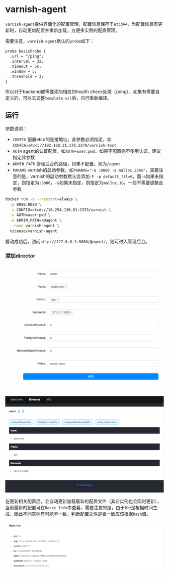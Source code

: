 # varnish-agent

`varnish-agent`提供界面化的配置管理，配置信息保存于`etcd`中，当配置信息有更新时，自动更新配置并重新加载，方便多实例的配置管理。

需要注意，`varnish-agent`默认的`probe`如下：

```
probe basicProbe {
  .url = "/ping";
  .interval = 3s;
  .timeout = 5s;
  .window = 5;
  .threshold = 3;
}
```

所以对于backend都需要添加相应的health check处理（/ping），如果有需要自定义的，可以去调整`template.vcl`后，自行重新编译。

## 运行

参数说明：

- `CONFIG` 配置etcd的连接地址，此参数必须指定，如`CONFIG=etcd://192.168.31.176:2379/varnish-test`
- `AUTH` agent的认证配置，如`AUTH=user:pwd`，如果不配置则不使用认证，建议指定此参数
- `ADMIN_PATH` 管理后台的路径，如果不配置，则为`/agent`
- `PARAMS` varnish的启动参数，如`PARAMS="-a :8080 -s malloc,256m"`，需要注意的是，varnish的启动参数默认会添加`-F -p default_ttl=0`，而`-a`如果未指定，则指定为`:8080`，`-s`如果未指定，则指定为`malloc,1G`，一般不需要调整此参数


```bash
docker run -d --restart=always \
  -p 8080:8080 \
  -e CONFIG=etcd://10.254.136.81:2379/varnish \
  -e AUTH=user:pwd \
  -e ADMIN_PATH=/@agent \
  --name varnish-agent \
  vicanso/varnish-agent
```

启动成功后，访问`http://127.0.0.1:8080/@agent/`，则可进入管理后台。


### 添加director

![](./images/add-director.png)

![](./images/directors.png)

在更新相关配置后，会自动更新加载最新的配置文件（其它实例也会同时更新），当前最新的配置可在`Basic Info`中查看，需要注意的是，由于file是根据时间生成，因此不同实例有可能不一致，判断配置文件是否一致应该根据`hash`值。

![](./images/basic-info.png)
